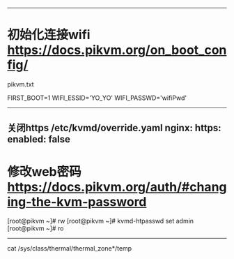 
---------------------------------------------------
# 初始化连接wifi https://docs.pikvm.org/on_boot_config/
pikvm.txt

FIRST_BOOT=1
WIFI_ESSID='YO_YO'
WIFI_PASSWD='wifiPwd'

-----------------------------------------------------------
关闭https
/etc/kvmd/override.yaml
nginx:
https:
enabled: false
-------------------------------------------------------

# 修改web密码 https://docs.pikvm.org/auth/#changing-the-kvm-password
[root@pikvm ~]# rw
[root@pikvm ~]# kvmd-htpasswd set admin
[root@pikvm ~]# ro

--------------------------------------------------------------------
cat /sys/class/thermal/thermal_zone*/temp